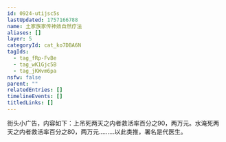 ```yaml
---
id: 0924-utijsc5s
lastUpdated: 1757166788
name: 土家族家传神效自然疗法
aliases: []
layer: 5
categoryId: cat_ko7DBA6N
tagIds:
  - tag_fRp-FvBe
  - tag_wK1Gjc5B
  - tag_jKWvm6pa
nsfw: false
parent: ""
relatedEntries: []
timelineEvents: []
titledLinks: []
---
```


街头小广告，内容如下：上吊死两天之内者救活率百分之90，两万元。水淹死两天之内者救活率百分之80，两万元………以此类推，署名是代医生。